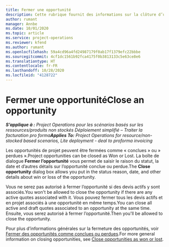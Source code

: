```yaml
---
title: Fermer une opportunité
description: Cette rubrique fournit des informations sur la clôture d’une opportunité de projet.
author: rumant
manager: Annbe
ms.date: 10/01/2020
ms.topic: article
ms.service: project-operations
ms.reviewer: kfend
ms.author: rumant
ms.openlocfilehash: 59a4cd96a4fd24987179f0ab17f1379efc22bbbe
ms.sourcegitcommit: 4cf1dc1561b92fca4175f0b3813133c5e63ce8e6
ms.translationtype: HT
ms.contentlocale: fr-FR
ms.lasthandoff: 10/28/2020
ms.locfileid: "4128722"
---
```

# <a name="close-an-opportunity"></a><span data-ttu-id="5d922-103">Fermer une opportunité</span><span class="sxs-lookup"><span data-stu-id="5d922-103">Close an opportunity</span></span>

<span data-ttu-id="5d922-104">_**S’applique à :** Project Operations pour les scénarios basés sur les ressources/produits non stockés Déploiement simplifié – Traiter la facturation pro forma_</span><span class="sxs-lookup"><span data-stu-id="5d922-104">_**Applies To:** Project Operations for resource/non-stocked based scenarios, Lite deployment - deal to proforma invoicing_</span></span>

<span data-ttu-id="5d922-105">Les opportunités de projet peuvent être fermées comme « conclues » ou » perdues ».</span><span class="sxs-lookup"><span data-stu-id="5d922-105">Project opportunities can be closed as Won or Lost.</span></span> <span data-ttu-id="5d922-106">La boîte de dialogue **Fermer l’opportunité** vous permet de saisir le raison du statut, la date et d’autres détails sur l’opportunité conclue ou perdue.</span><span class="sxs-lookup"><span data-stu-id="5d922-106">The **Close opportunity** dialog box allows you put in the status reason, date, and other details about win or loss of the opportunity.</span></span>

<span data-ttu-id="5d922-107">Vous ne serez pas autorisé à fermer l’opportunité si des devis actifs y sont associés.</span><span class="sxs-lookup"><span data-stu-id="5d922-107">You won't be allowed to close the opportunity if there are any active quotes associated with it.</span></span> <span data-ttu-id="5d922-108">Vous pouvez fermer tous les devis actifs et en projet associés à une opportunité en même temps.</span><span class="sxs-lookup"><span data-stu-id="5d922-108">You can close all active and draft quotes associated to an opportunity at the same time.</span></span> <span data-ttu-id="5d922-109">Ensuite, vous serez autorisé à fermer l’opportunité.</span><span class="sxs-lookup"><span data-stu-id="5d922-109">Then you'll be allowed to close the opportunity.</span></span>

<span data-ttu-id="5d922-110">Pour plus d’informations générales sur la fermeture des opportunités, voir [Fermer des opportunités comme conclues ou perdues](https://docs.microsoft.com/dynamics365/sales-enterprise/close-opportunity-won-lost-sales).</span><span class="sxs-lookup"><span data-stu-id="5d922-110">For more general information on closing opportunities, see [Close opportunities as won or lost](https://docs.microsoft.com/dynamics365/sales-enterprise/close-opportunity-won-lost-sales).</span></span>
